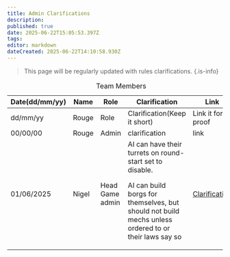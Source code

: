 ```yaml
---
title: Admin Clarifications
description: 
published: true
date: 2025-06-22T15:05:53.397Z
tags: 
editor: markdown
dateCreated: 2025-06-22T14:10:58.930Z
---
```


> This page will be regularly updated with rules clarifications. 
{.is-info}

<body>
  <table>
    <caption>Team Members</caption>
    <thead>
      <tr>
        <th>Date(dd/mm/yy)</th> <!-- date-->
        <th>Name</th> <!-- Column for admins's name -->
        <th>Role</th> <!-- Column for their role -->
        <th>Clarification</th> <!-- Column for email -->
        <th>Link</th> <!-- link to clarification -->
      </tr>
    </thead>
    <tbody>
          <!-- FOR IMPORTANT CLARIFICATIONS:
      <tr>
				<td id="important">date(dd/mm/yyyy</td>
        <td id="important">New Name</td>
        <td id="important">Role</td>
        <td id="important">Clarification(Keep it short)</td>
				<td id="important">Link it for proof</td>
      </tr>
      -->
         <!-- Add more rows below by copying this format:
      <tr>
				<td>date(dd/mm/yyyy</td>
        <td>New Name</td>
        <td>Role</td>
        <td>Clarification(Keep it short)</td>
				<td>Link it for proof</td>
      </tr>
      -->
        <tr>
				<td>dd/mm/yy</td>
        <td>Rouge</td>
        <td>Role</td>
        <td>Clarification(Keep it short)</td>
				<td>Link it for proof</td>
      </tr>
      <tr>
        <td>00/00/00</td>
        <td>Rouge</td>
        <td>Admin</td>
        <td>clarification</td>
        <td>link</td>
      </tr>
      <tr>
        <td id="important">01/06/2025</td>
        <td id="important">Nigel</td>
        <td id="important">Head Game admin</td>
        <td id="important">AI can have their turrets on round-start set to disable. <p>AI can build borgs for themselves, but should not build mechs unless ordered to or their laws say so</p></td>
        <td id="important"><a href="https://discord.com/channels/1202734573247795300/1357988474501857331/1378653122788065331">Clarification</a></td>
      </tr>
    </tbody>
  </table>

</body>